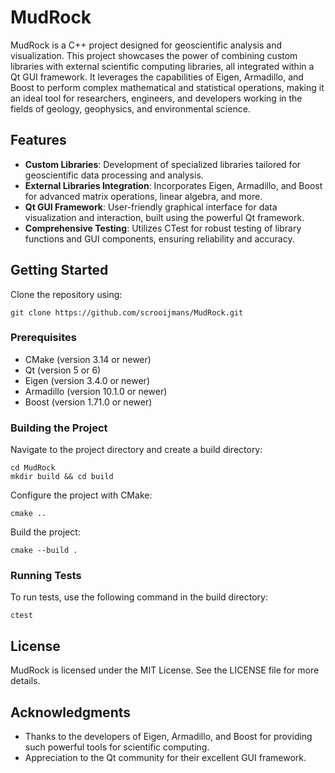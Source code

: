 # MudRock
MudRock is a C++ project designed for geoscientific analysis and visualization. This project showcases the power of combining custom libraries with external scientific computing libraries, all integrated within a Qt GUI framework. It leverages the capabilities of Eigen, Armadillo, and Boost to perform complex mathematical and statistical operations, making it an ideal tool for researchers, engineers, and developers working in the fields of geology, geophysics, and environmental science.

## Features

- **Custom Libraries**: Development of specialized libraries tailored for geoscientific data processing and analysis.
- **External Libraries Integration**: Incorporates Eigen, Armadillo, and Boost for advanced matrix operations, linear algebra, and more.
- **Qt GUI Framework**: User-friendly graphical interface for data visualization and interaction, built using the powerful Qt framework.
- **Comprehensive Testing**: Utilizes CTest for robust testing of library functions and GUI components, ensuring reliability and accuracy.

## Getting Started

Clone the repository using:

```
git clone https://github.com/scrooijmans/MudRock.git
```

### Prerequisites

- CMake (version 3.14 or newer)
- Qt (version 5 or 6)
- Eigen (version 3.4.0 or newer)
- Armadillo (version 10.1.0 or newer)
- Boost (version 1.71.0 or newer)

### Building the Project

Navigate to the project directory and create a build directory:

```
cd MudRock
mkdir build && cd build
```

Configure the project with CMake:

```
cmake ..
```

Build the project:

```
cmake --build .
```

### Running Tests

To run tests, use the following command in the build directory:

```
ctest
```

## License

MudRock is licensed under the MIT License. See the LICENSE file for more details.

## Acknowledgments

- Thanks to the developers of Eigen, Armadillo, and Boost for providing such powerful tools for scientific computing.
- Appreciation to the Qt community for their excellent GUI framework.

